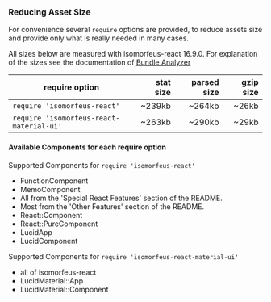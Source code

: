 ### Reducing Asset Size
For convenience several `require` options are provided, to reduce assets size and provide only
what is really needed in many cases.

All sizes below are measured with isomorfeus-react 16.9.0.
For explanation of the sizes see the documentation of [Bundle Analyzer](https://github.com/webpack-contrib/webpack-bundle-analyzer)

require option | stat size | parsed size | gzip size
---------------|----------:|------------:|----------:|
`require 'isomorfeus-react'` | ~239kb | ~264kb | ~26kb
`require 'isomorfeus-react-material-ui'` | ~263kb | ~290kb | ~29kb

#### Available Components for each require option
Supported Components for `require 'isomorfeus-react'`
- FunctionComponent
- MemoComponent
- All from the 'Special React Features' section of the README.
- Most from the 'Other Features' section of the README.
- React::Component
- React::PureComponent
- LucidApp
- LucidComponent

Supported Components for `require 'isomorfeus-react-material-ui'`
- all of isomorfeus-react
- LucidMaterial::App
- LucidMaterial::Component

